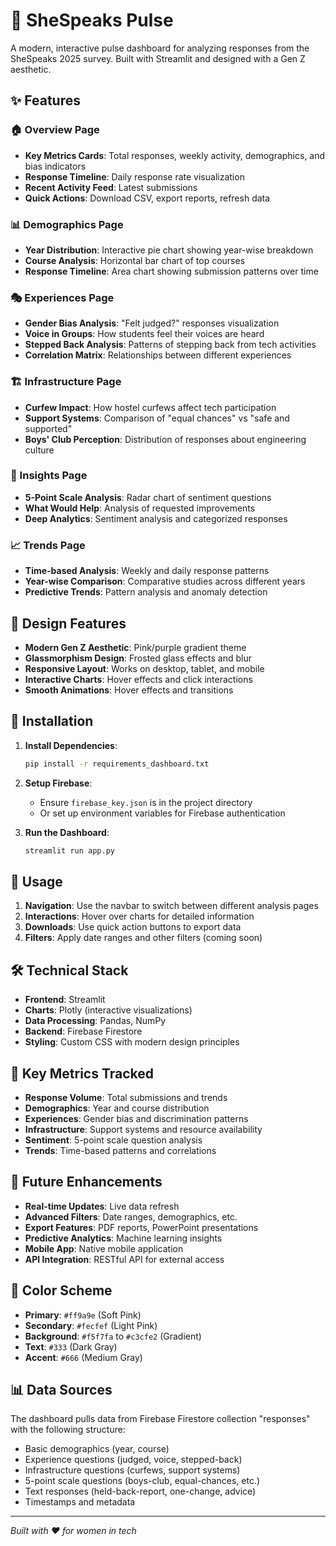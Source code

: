 # 🌸 SheSpeaks Pulse

A modern, interactive pulse dashboard for analyzing responses from the SheSpeaks 2025 survey. Built with Streamlit and designed with a Gen Z aesthetic.

## ✨ Features

### 🏠 Overview Page
- **Key Metrics Cards**: Total responses, weekly activity, demographics, and bias indicators
- **Response Timeline**: Daily response rate visualization
- **Recent Activity Feed**: Latest submissions
- **Quick Actions**: Download CSV, export reports, refresh data

### 📊 Demographics Page
- **Year Distribution**: Interactive pie chart showing year-wise breakdown
- **Course Analysis**: Horizontal bar chart of top courses
- **Response Timeline**: Area chart showing submission patterns over time

### 🎭 Experiences Page
- **Gender Bias Analysis**: "Felt judged?" responses visualization
- **Voice in Groups**: How students feel their voices are heard
- **Stepped Back Analysis**: Patterns of stepping back from tech activities
- **Correlation Matrix**: Relationships between different experiences

### 🏗️ Infrastructure Page
- **Curfew Impact**: How hostel curfews affect tech participation
- **Support Systems**: Comparison of "equal chances" vs "safe and supported"
- **Boys' Club Perception**: Distribution of responses about engineering culture

### 💭 Insights Page
- **5-Point Scale Analysis**: Radar chart of sentiment questions
- **What Would Help**: Analysis of requested improvements
- **Deep Analytics**: Sentiment analysis and categorized responses

### 📈 Trends Page
- **Time-based Analysis**: Weekly and daily response patterns
- **Year-wise Comparison**: Comparative studies across different years
- **Predictive Trends**: Pattern analysis and anomaly detection

## 🎨 Design Features

- **Modern Gen Z Aesthetic**: Pink/purple gradient theme
- **Glassmorphism Design**: Frosted glass effects and blur
- **Responsive Layout**: Works on desktop, tablet, and mobile
- **Interactive Charts**: Hover effects and click interactions
- **Smooth Animations**: Hover effects and transitions

## 🚀 Installation

1. **Install Dependencies**:
   ```bash
   pip install -r requirements_dashboard.txt
   ```

2. **Setup Firebase**:
   - Ensure `firebase_key.json` is in the project directory
   - Or set up environment variables for Firebase authentication

3. **Run the Dashboard**:
   ```bash
   streamlit run app.py
   ```

## 📱 Usage

1. **Navigation**: Use the navbar to switch between different analysis pages
2. **Interactions**: Hover over charts for detailed information
3. **Downloads**: Use quick action buttons to export data
4. **Filters**: Apply date ranges and other filters (coming soon)

## 🛠️ Technical Stack

- **Frontend**: Streamlit
- **Charts**: Plotly (interactive visualizations)
- **Data Processing**: Pandas, NumPy
- **Backend**: Firebase Firestore
- **Styling**: Custom CSS with modern design principles

## 🎯 Key Metrics Tracked

- **Response Volume**: Total submissions and trends
- **Demographics**: Year and course distribution
- **Experiences**: Gender bias and discrimination patterns
- **Infrastructure**: Support systems and resource availability
- **Sentiment**: 5-point scale question analysis
- **Trends**: Time-based patterns and correlations

## 🔮 Future Enhancements

- **Real-time Updates**: Live data refresh
- **Advanced Filters**: Date ranges, demographics, etc.
- **Export Features**: PDF reports, PowerPoint presentations
- **Predictive Analytics**: Machine learning insights
- **Mobile App**: Native mobile application
- **API Integration**: RESTful API for external access

## 🎨 Color Scheme

- **Primary**: `#ff9a9e` (Soft Pink)
- **Secondary**: `#fecfef` (Light Pink)
- **Background**: `#f5f7fa` to `#c3cfe2` (Gradient)
- **Text**: `#333` (Dark Gray)
- **Accent**: `#666` (Medium Gray)

## 📊 Data Sources

The dashboard pulls data from Firebase Firestore collection "responses" with the following structure:
- Basic demographics (year, course)
- Experience questions (judged, voice, stepped-back)
- Infrastructure questions (curfews, support systems)
- 5-point scale questions (boys-club, equal-chances, etc.)
- Text responses (held-back-report, one-change, advice)
- Timestamps and metadata

---

*Built with ❤️ for women in tech*
